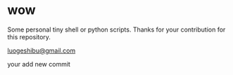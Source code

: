 # wow
Some personal tiny shell or python scripts. Thanks for your contribution for this repository.

luogeshibu@gmail.com


your add new commit
